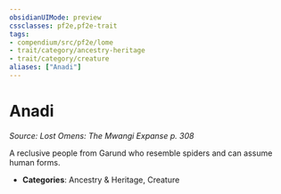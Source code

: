 ```yaml
---
obsidianUIMode: preview
cssclasses: pf2e,pf2e-trait
tags:
- compendium/src/pf2e/lome
- trait/category/ancestry-heritage
- trait/category/creature
aliases: ["Anadi"]
---
```

# Anadi  
*Source: Lost Omens: The Mwangi Expanse p. 308*  

A reclusive people from Garund who resemble spiders and can assume human forms.

- **Categories**: Ancestry & Heritage, Creature